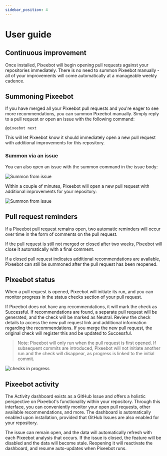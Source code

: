 ```yaml
---
sidebar_position: 4
---
```


# User guide

## Continuous improvement

Once installed, Pixeebot will begin opening pull requests against your repositories immediately. There is no need to summon Pixeebot manually - all of your improvements will come automatically at a manageable weekly cadence.

## Summoning Pixeebot

If you have merged all your Pixeebot pull requests and you're eager to see more recommendations, you can summon Pixeebot manually. Simply reply to a pull request or open an issue with the following command:

`@pixeebot next`

This will let Pixeebot know it should immediately open a new pull request with additional improvements for this repository.

### Summon via an issue

You can also open an issue with the summon command in the issue body:

![Summon from issue](/img/summon1.png)

Within a couple of minutes, Pixeebot will open a new pull request with additional improvements for your repository:

![Summon from issue](/img/summon3.png)

## Pull request reminders

If a Pixeebot pull request remains open, two automatic reminders will occur over time in the form of comments on the pull request.

If the pull request is still not merged or closed after two weeks, Pixeebot will close it automatically with a final comment.

If a closed pull request indicates additional recommendations are available, Pixeebot can still be summoned after the pull request has been reopened.

## Pixeebot status

When a pull request is opened, Pixeebot will initiate its run, and you can monitor progress in the status checks section of your pull request.

If Pixeebot does not have any recommendations, it will mark the check as Successful. If recommendations are found, a separate pull request will be generated, and the check will be marked as Neutral. Review the check details to access the new pull request link and additional information regarding the recommendations. If you merge the new pull request, the original check will register this and be updated to Successful.

> Note: Pixeebot will only run when the pull request is first opened. If subsequent commits are introduced, Pixeebot will not initiate another run and the check will disappear, as progress is linked to the initial commit.

![checks in progress](/img/checks_in_progress.png)

## Pixeebot activity

The Activity dashboard exists as a GitHub Issue and offers a holistic perspective on Pixeebot's functionality within your repository. Through this interface, you can conveniently monitor your open pull requests, other available recommendations, and more. The dashboard is automatically enabled upon installation, provided that GitHub Issues are also enabled for your repository.

The issue can remain open, and the data will automatically refresh with each Pixeebot analysis that occurs. If the issue is closed, the feature will be disabled and the data will become stale. Reopening it will reactivate the dashboard, and resume auto-updates when Pixeebot runs.
